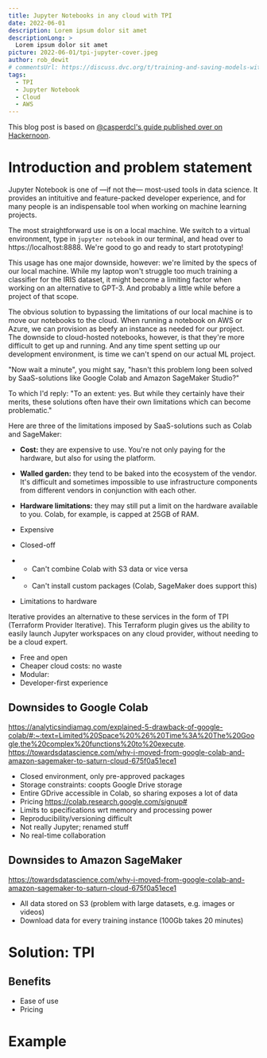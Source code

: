 ```yaml
---
title: Jupyter Notebooks in any cloud with TPI
date: 2022-06-01
description: Lorem ipsum dolor sit amet
descriptionLong: >
  Lorem ipsum dolor sit amet
picture: 2022-06-01/tpi-jupyter-cover.jpeg
author: rob_dewit
# commentsUrl: https://discuss.dvc.org/t/training-and-saving-models-with-cml-on-a-self-hosted-aws-ec2-runner/1155
tags:
  - TPI
  - Jupyter Notebook
  - Cloud
  - AWS
---
```


<admon type="info">

This blog post is based on
[@casperdcl's guide published over on Hackernoon](https://hackernoon.com/using-jupytertensorboard-in-any-cloud-with-one-command).

</admon>

# Introduction and problem statement

Jupyter Notebook is one of —if not the— most-used tools in data science. It
provides an intituitive and feature-packed developer experience, and for many
people is an indispensable tool when working on machine learning projects.

The most straightforward use is on a local machine. We switch to a virtual
environment, type in `jupyter notebook` in our terminal, and head over to
https://localhost:8888. We're good to go and ready to start prototyping!

This usage has one major downside, however: we're limited by the specs of our
local machine. While my laptop won't struggle too much training a classifier for
the IRIS dataset, it might become a limiting factor when working on an
alternative to GPT-3. And probably a little while before a project of that
scope.

The obvious solution to bypassing the limitations of our local machine is to
move our notebooks to the cloud. When running a notebook on AWS or Azure, we can
provision as beefy an instance as needed for our project. The downside to
cloud-hosted notebooks, however, is that they're more difficult to get up and
running. And any time spent setting up our development environment, is time we
can't spend on our actual ML project.

"Now wait a minute", you might say, "hasn't this problem long been solved by
SaaS-solutions like Google Colab and Amazon SageMaker Studio?"

To which I'd reply: "To an extent: yes. But while they certainly have their
merits, these solutions often have their own limitations which can become
problematic."

Here are three of the limitations imposed by SaaS-solutions such as Colab and
SageMaker:

- **Cost:** they are expensive to use. You're not only paying for the hardware,
  but also for using the platform.
- **Walled garden:** they tend to be baked into the ecosystem of the vendor.
  It's difficult and sometimes impossible to use infrastructure components from
  different vendors in conjunction with each other.
- **Hardware limitations:** they may still put a limit on the hardware available
  to you. Colab, for example, is capped at 25GB of RAM.

- Expensive
- Closed-off
- - Can't combine Colab with S3 data or vice versa
- - Can't install custom packages (Colab, SageMaker does support this)
- Limitations to hardware

Iterative provides an alternative to these services in the form of TPI
(Terraform Provider Iterative). This Terraform plugin gives us the ability to
easily launch Jupyter workspaces on any cloud provider, without needing to be a
cloud expert.

- Free and open
- Cheaper cloud costs: no waste
- Modular:
- Developer-first experience

## Downsides to Google Colab

https://analyticsindiamag.com/explained-5-drawback-of-google-colab/#:~:text=Limited%20Space%20%26%20Time%3A%20The%20Google,the%20complex%20functions%20to%20execute.
https://towardsdatascience.com/why-i-moved-from-google-colab-and-amazon-sagemaker-to-saturn-cloud-675f0a51ece1

- Closed environment, only pre-approved packages
- Storage constraints: coopts Google Drive storage
- Entire GDrive accessible in Colab, so sharing exposes a lot of data
- Pricing https://colab.research.google.com/signup#
- Limits to specifications wrt memory and processing power
- Reproducibility/versioning difficult
- Not really Jupyter; renamed stuff
- No real-time collaboration

## Downsides to Amazon SageMaker

https://towardsdatascience.com/why-i-moved-from-google-colab-and-amazon-sagemaker-to-saturn-cloud-675f0a51ece1

- All data stored on S3 (problem with large datasets, e.g. images or videos)
- Download data for every training instance (100Gb takes 20 minutes)

# Solution: TPI

## Benefits

- Ease of use
- Pricing

# Example
